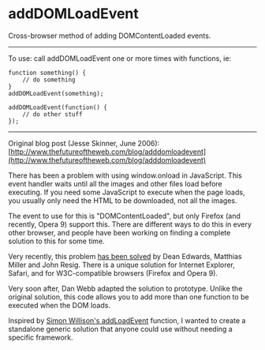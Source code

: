 addDOMLoadEvent
===============

Cross-browser method of adding DOMContentLoaded events.

---

To use: call addDOMLoadEvent one or more times with functions, ie:

    function something() {
        // do something
    }
    addDOMLoadEvent(something);

    addDOMLoadEvent(function() {
        // do other stuff
    });

---

Original blog post (Jesse Skinner, June 2006): [http://www.thefutureoftheweb.com/blog/adddomloadevent](http://www.thefutureoftheweb.com/blog/adddomloadevent)

There has been a problem with using window.onload in JavaScript. This event handler waits until all the images and other files load before executing. If you need some JavaScript to execute when the page loads, you usually only need the HTML to be downloaded, not all the images.

The event to use for this is "DOMContentLoaded", but only Firefox (and recently, Opera 9) support this. There are different ways to do this in every other browser, and people have been working on finding a complete solution to this for some time.

Very recently, this problem [has been solved](http://dean.edwards.name/weblog/2006/06/again/) by Dean Edwards, Matthias Miller and John Resig. There is a unique solution for Internet Explorer, Safari, and for W3C-compatible browsers (Firefox and Opera 9).

Very soon after, Dan Webb adapted the solution to prototype. Unlike the original solution, this code allows you to add more than one function to be executed when the DOM loads.

Inspired by [Simon Willison's addLoadEvent](http://blog.simonwillison.net/post/57956760515/addloadevent) function, I wanted to create a standalone generic solution that anyone could use without needing a specific framework.